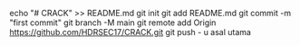 echo "# CRACK" >> README.md 
git init 
git add README.md 
git commit -m "first commit" 
git branch -M main 
git remote add Origin https://github.com/HDRSEC17/CRACK.git
 git push - u asal utama
